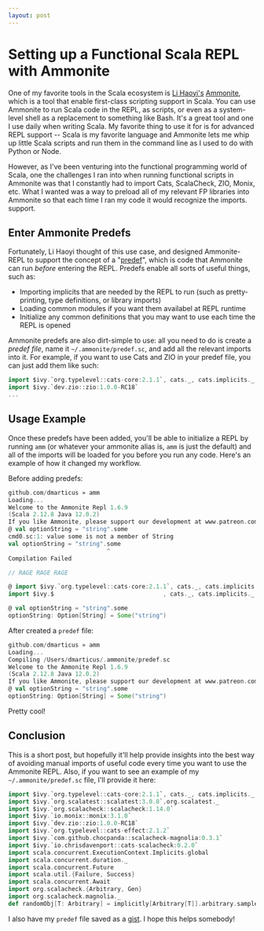 ```yaml
---
layout: post
---
```


# Setting up a Functional Scala REPL with Ammonite

One of my favorite tools in the Scala ecosystem is [Li Haoyi's](https://www.lihaoyi.com/) [Ammonite](https://github.com/lihaoyi/Ammonite), which is a tool that enable first-class
scripting support in Scala.  You can use Ammonite to run Scala code in the REPL, as scripts, or even as a system-level shell as a replacement to something like Bash.  It's a great 
tool and one I use daily when writing Scala.  My favorite thing to use it for is for advanced REPL support -- Scala is my favorite language and Ammonite lets me whip up little Scala
scripts and run them in the command line as I used to do with Python or Node.  

However, as I've been venturing into the functional programming world of Scala, one the challenges I ran into
when running functional scripts in Ammonite was that I constantly had to import Cats, ScalaCheck, ZIO, Monix, etc.  What I wanted was a way to preload all of my relevant FP libraries into 
Ammonite so that each time I ran my code it would recognize the imports.
support.

## Enter Ammonite Predefs

Fortunately, Li Haoyi thought of this use case, and designed Ammonite-REPL to support the concept of a "[predef](https://github.com/lihaoyi/Ammonite/blob/master/internals-docs/predef.md)", 
which is code that Ammonite can run _before_ entering the REPL.  Predefs enable all sorts of useful things, such as:
* Importing implicits that are needed by the REPL to run (such as pretty-printing, type definitions, or library imports)
* Loading common modules if you want them availabel at REPL runtime
* Initialize any common definitions that you may want to use each time the REPL is opened

Ammonite predefs are also dirt-simple to use: all you need to do is create a _predef file_, name it `~/.ammonite/predef.sc`, and add all the relevant imports into it.  For example, 
if you want to use Cats and ZIO in your predef file, you can just add them like such:
```scala
import $ivy.`org.typelevel::cats-core:2.1.1`, cats._, cats.implicits._
import $ivy.`dev.zio::zio:1.0.0-RC18`
...
```

## Usage Example

Once these predefs have been added, you'll be able to initialize a REPL by running `amm` (or whatever your ammonite alias is, `amm` is just the default) and all of the imports will be loaded 
for you before you run any code.  Here's an example of how it changed my workflow.

Before adding predefs:
```scala
github.com/dmarticus » amm
Loading...
Welcome to the Ammonite Repl 1.6.9
(Scala 2.12.8 Java 12.0.2)
If you like Ammonite, please support our development at www.patreon.com/lihaoyi
@ val optionString = "string".some
cmd0.sc:1: value some is not a member of String
val optionString = "string".some
                            ^
Compilation Failed

// RAGE RAGE RAGE

@ import $ivy.`org.typelevel::cats-core:2.1.1`, cats._, cats.implicits._
import $ivy.$                               , cats._, cats.implicits._

@ val optionString = "string".some
optionString: Option[String] = Some("string")
```

After created a `predef` file:
```scala
github.com/dmarticus » amm
Loading...
Compiling /Users/dmarticus/.ammonite/predef.sc
Welcome to the Ammonite Repl 1.6.9
(Scala 2.12.8 Java 12.0.2)
If you like Ammonite, please support our development at www.patreon.com/lihaoyi
@ val optionString = "string".some
optionString: Option[String] = Some("string")
```

 Pretty cool!  

## Conclusion

This is a short post, but hopefully it'll help provide insights into the best way of avoiding manual imports of useful code every time you want to use the Ammonite REPL.  Also, if you want to see
an example of my `~/.ammonite/predef.sc` file, I'll provide it here:
```scala
import $ivy.`org.typelevel::cats-core:2.1.1`, cats._, cats.implicits._
import $ivy.`org.scalatest::scalatest:3.0.8`,org.scalatest._
import $ivy.`org.scalacheck::scalacheck:1.14.0`
import $ivy.`io.monix::monix:3.1.0`
import $ivy.`dev.zio::zio:1.0.0-RC18`
import $ivy.`org.typelevel::cats-effect:2.1.2`
import $ivy.`com.github.chocpanda::scalacheck-magnolia:0.3.1`
import $ivy.`io.chrisdavenport::cats-scalacheck:0.2.0`
import scala.concurrent.ExecutionContext.Implicits.global
import scala.concurrent.duration._
import scala.concurrent.Future
import scala.util.{Failure, Success}
import scala.concurrent.Await
import org.scalacheck.{Arbitrary, Gen}
import org.scalacheck.magnolia._
def randomObj[T: Arbitrary] = implicitly[Arbitrary[T]].arbitrary.sample.get
```

I also have my `predef` file saved as a [gist](https://gist.github.com/dmarticus/c31102dfd39d32fb492eb06a84080941).  I hope this helps somebody!